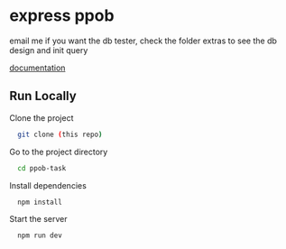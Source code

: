 
# express ppob

email me if you want the db tester, check the folder extras to see the db design and init query

[documentation](https://documenter.getpostman.com/view/20439293/2sA35MxyTQ#45ee4a5a-918a-424d-bdbb-9c08d29f52be)

## Run Locally

Clone the project

```bash
  git clone (this repo)
```

Go to the project directory

```bash
  cd ppob-task
```

Install dependencies

```bash
  npm install
```

Start the server

```bash
  npm run dev
```

